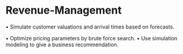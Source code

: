 # Revenue-Management
• Simulate customer valuations and arrival times based on forecasts. 

• Optimize pricing parameters by brute force search. 
• Use simulation modeling to give a business recommendation.
